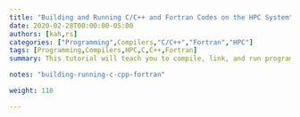 ```yaml
---
title: "Building and Running C/C++ and Fortran Codes on the HPC System"
date: 2020-02-28T00:00:00-05:00
authors: [kah,rs]
categories: ["Programming",Compilers,"C/C++","Fortran","HPC"]
tags: [Programming,Compilers,HPC,C,C++,Fortran]
summary: This tutorial will teach you to compile, link, and run programs written in C, C++, or Fortran on UVA's HPC system. 

notes: "building-running-c-cpp-fortran"

weight: 110

---
```


